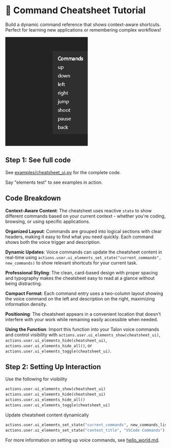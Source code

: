 # 📜 Command Cheatsheet Tutorial

Build a dynamic command reference that shows context-aware shortcuts. Perfect for learning new applications or remembering complex workflows!

![Cheatsheet Preview](../../examples/cheatsheet_preview.png)

## Step 1: See full code
See [examples/cheatsheet_ui.py](../../examples/cheatsheet_ui.py) for the complete code.

Say "elements test" to see examples in action.

## Code Breakdown

**Context-Aware Content**: The cheatsheet uses reactive `state` to show different commands based on your current context - whether you're coding, browsing, or using specific applications.

**Organized Layout**: Commands are grouped into logical sections with clear headers, making it easy to find what you need quickly. Each command shows both the voice trigger and description.

**Dynamic Updates**: Voice commands can update the cheatsheet content in real-time using `actions.user.ui_elements_set_state("current_commands", new_commands)` to show relevant shortcuts for your current task.

**Professional Styling**: The clean, card-based design with proper spacing and typography makes the cheatsheet easy to read at a glance without being distracting.

**Compact Format**: Each command entry uses a two-column layout showing the voice command on the left and description on the right, maximizing information density.

**Positioning**: The cheatsheet appears in a convenient location that doesn't interfere with your work while remaining easily accessible when needed.

**Using the Function**: Import this function into your Talon voice commands and control visibility with `actions.user.ui_elements_show(cheatsheet_ui)`, `actions.user.ui_elements_hide(cheatsheet_ui)`, `actions.user.ui_elements_hide_all()`, or `actions.user.ui_elements_toggle(cheatsheet_ui)`.

## Step 2: Setting Up Interaction

Use the following for visibility
```python
actions.user.ui_elements_show(cheatsheet_ui)
actions.user.ui_elements_hide(cheatsheet_ui)
actions.user.ui_elements_hide_all()
actions.user.ui_elements_toggle(cheatsheet_ui)
```

Update cheatsheet content dynamically
```python
actions.user.ui_elements_set_state("current_commands", new_commands_list)
actions.user.ui_elements_set_state("context_title", "VSCode Commands")
```

For more information on setting up voice commands, see [hello_world.md](../tutorials/hello_world.md).
